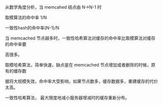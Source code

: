 从数学角度分析，当 memcahed 结点由 N->N-1 时

取模算法的命中率  1/N

一致性hash的命中率(N-1)/N



当 memcached 节点越多时，一致性哈希算法对缓存的命中率比取模算法对缓存的命中率要

高很多。



取模哈希算法，简单快速，缺点是在 memcached 节点增加或者删除的时候，原有的缓存数

据将大规模失效，命中率大受影响，如果节点数多，缓存数据多，重建缓存的代价太高。

一致性哈希算法， 最大限度地减小服务器增减时的缓存重新分布。